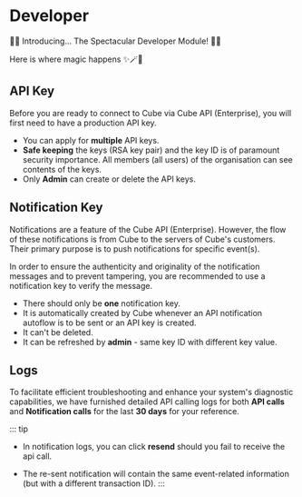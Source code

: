 # Developer <Badge type="danger" text=">1.5"/>

🚀🎉 Introducing... The Spectacular Developer Module! 🎉🚀

Here is where magic happens ✨🪄🦄

## API Key
Before you are ready to connect to Cube via Cube API (Enterprise), you will first need to have a production API key. 

* You can apply for **multiple** API keys.
* **Safe keeping** the keys (RSA key pair) and the key ID is of paramount security importance. All members (all users) of the organisation can see contents of the keys.
* Only **Admin** can create or delete the API keys.



## Notification Key
Notifications are a feature of the Cube API (Enterprise). However, the flow of these notifications is from Cube to the servers of Cube's customers. Their primary purpose is to push notifications for specific event(s).

In order to ensure the authenticity and originality of the notification messages and to prevent tampering, you are recommended to use a notification key to verify the message.


* There should only be **one** notification key.
* It is automatically created by Cube whenever an API notification autoflow is to be sent or an API key is created.
* It can't be deleted.
* It can be refreshed by **admin** - same key ID with different key value.


## Logs
To facilitate efficient troubleshooting and enhance your system's diagnostic capabilities, we have furnished detailed API calling logs for both **API calls** and **Notification calls** for the last **30 days** for your reference. 


::: tip
* In notification logs, you can click **resend** should you fail to receive the api call.

* The re-sent notification will contain the same event-related information (but with a different transaction ID).
:::